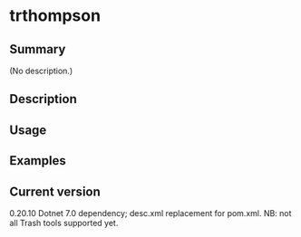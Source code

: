 # trthompson

## Summary

(No description.)

## Description

## Usage

## Examples

## Current version

0.20.10 Dotnet 7.0 dependency; desc.xml replacement for pom.xml. NB: not all Trash tools supported yet.
